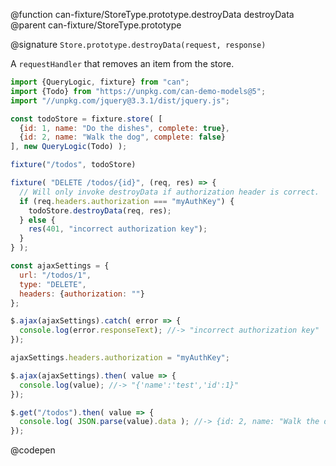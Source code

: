 @function can-fixture/StoreType.prototype.destroyData destroyData
@parent can-fixture/StoreType.prototype

@signature `Store.prototype.destroyData(request, response)`

  A `requestHandler` that removes an item from the store.

  ```js
  import {QueryLogic, fixture} from "can";
  import {Todo} from "https://unpkg.com/can-demo-models@5";
  import "//unpkg.com/jquery@3.3.1/dist/jquery.js";

  const todoStore = fixture.store( [
    {id: 1, name: "Do the dishes", complete: true},
    {id: 2, name: "Walk the dog", complete: false}
  ], new QueryLogic(Todo) );

  fixture("/todos", todoStore)

  fixture( "DELETE /todos/{id}", (req, res) => {
    // Will only invoke destroyData if authorization header is correct.
    if (req.headers.authorization === "myAuthKey") {
      todoStore.destroyData(req, res);
    } else {
      res(401, "incorrect authorization key");
    }
  } );

  const ajaxSettings = {
    url: "/todos/1",
    type: "DELETE",
    headers: {authorization: ""}
  };

  $.ajax(ajaxSettings).catch( error => {
    console.log(error.responseText); //-> "incorrect authorization key"
  });

  ajaxSettings.headers.authorization = "myAuthKey";

  $.ajax(ajaxSettings).then( value => {
    console.log(value); //-> "{'name':'test','id':1}"
  });

  $.get("/todos").then( value => {
    console.log( JSON.parse(value).data ); //-> {id: 2, name: "Walk the dog"}
  });

  ```
  @codepen

